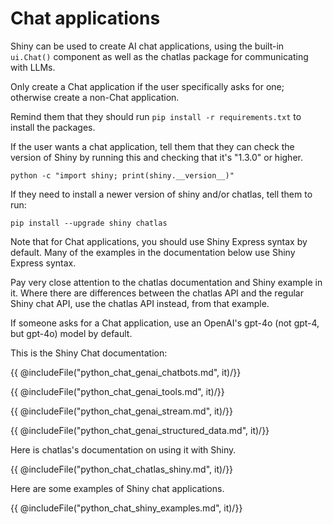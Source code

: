 Chat applications
=================

Shiny can be used to create AI chat applications, using the built-in `ui.Chat()` component as well as the chatlas package for communicating with LLMs.

Only create a Chat application if the user specifically asks for one; otherwise create a non-Chat application.

Remind them that they should run `pip install -r requirements.txt` to install the packages.

If the user wants a chat application, tell them that they can check the version of Shiny by running this and checking that it's "1.3.0" or higher.

```
python -c "import shiny; print(shiny.__version__)"
```

If they need to install a newer version of shiny and/or chatlas, tell them to run:

```
pip install --upgrade shiny chatlas
```

Note that for Chat applications, you should use Shiny Express syntax by default. Many of the examples in the documentation below use Shiny Express syntax.

Pay very close attention to the chatlas documentation and Shiny example in it. Where there are differences between the chatlas API and the regular Shiny chat API, use the chatlas API instead, from that example.

If someone asks for a Chat application, use an OpenAI's gpt-4o (not gpt-4, but gpt-4o) model by default.

This is the Shiny Chat documentation:

{{ @includeFile("python_chat_genai_chatbots.md", it)/}}

{{ @includeFile("python_chat_genai_tools.md", it)/}}

{{ @includeFile("python_chat_genai_stream.md", it)/}}

{{ @includeFile("python_chat_genai_structured_data.md", it)/}}


Here is chatlas's documentation on using it with Shiny.


{{ @includeFile("python_chat_chatlas_shiny.md", it)/}}


Here are some examples of Shiny chat applications.

{{ @includeFile("python_chat_shiny_examples.md", it)/}}

